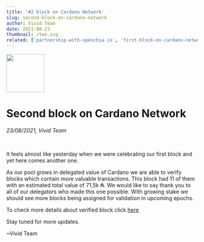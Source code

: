 ```yaml
---
title: '#2 block on Cardano Network'
slug: second-block-on-cardano-network
author: Vivid Team
date: 2021-08-23
thumbnail: /two.svg
related: ['partnership-with-openchia-io', 'first-block-on-cardano-network',]
---
```


<div class="d-flex align-center">
  <img width="100" height="100" src="/two.svg" class="mr-4">
  <h1 class="d-inline-block mb-0 text-left">Second block on Cardano Network</h1>
</div>

<i class="mb-4">23/08/2021, Vivid Team</i>

<br />

It feels almost like yesterday when we were celebrating our first block and yet here
comes another one. 

As our pool grows in delegated value of Cardano we are able to verify blocks which contain
more valuable transactions. This block had 11 of them with an estimated total value of 71,5k ₳.
We would like to say thank you to all of our delegators who made this one possible. With
growing stake we should see more blocks being assigned for validation in upcoming epochs.

To check more details about verified block click [here](https://cardanoscan.io/transactions?blockHeight=6143638)

Stay tuned for more updates.

~Vivid Team
